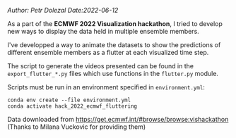 _Author: Petr Dolezal Date:2022-06-12_

As a part of the **ECMWF 2022 Visualization hackathon**, I tried to develop new ways to display the data held in multiple ensemble members.

I've developped a way to animate the datasets to show the predictions of different ensemble members as a flutter at each visualized time step.

The script to generate the videos presented can be found in the `export_flutter_*.py` files which use functions in the `flutter.py` module.

Scripts must be run in an environment specified in `environment.yml`:
```
conda env create --file environment.yml
conda activate hack_2022_ecmwf_fluttering
```
Data downloaded from https://get.ecmwf.int/#browse/browse:vishackathon (Thanks to Milana Vuckovic for providing them)

